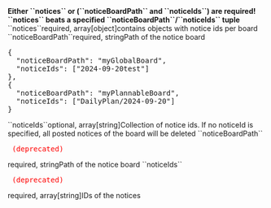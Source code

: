 <tr><td></td><td colspan="2"><b>Either ``notices`` or (``noticeBoardPath`` and ``noticeIds``) are required! ``notices`` beats a specified ``noticeBoardPath``/``noticeIds`` tuple</b></td><td></td><td></td></tr>

<tr><td>``notices``</td><td>required, array[object]</td><td>contains objects with notice ids per board</td><td></td><td></td></tr>
<tr><td style="padding-left:20px;">``noticeBoardPath``</td><td>required, string</td><td>Path of the notice board</td><td rowspan="2"><pre>{
  "noticeBoardPath": "myGlobalBoard",
  "noticeIds": ["2024-09-20test"]
},
{
  "noticeBoardPath": "myPlannableBoard",
  "noticeIds": ["DailyPlan/2024-09-20"]
}</pre></td>
<td></td></tr>
<tr><td style="padding-left:20px;">``noticeIds``</td><td>optional, array[string]</td><td>Collection of notice ids. 
If no noticeId is specified, all posted notices of the board will be deleted</td><td></td></tr>

<tr><td>``noticeBoardPath``<pre style="color:red"> (deprecated) </pre></td><td>required, string</td><td>Path of the notice board</td><td></td><td></td></tr>
<tr><td>``noticeIds``<pre style="color:red"> (deprecated) </pre></td><td>required, array[string]</td><td>IDs of the notices</td><td></td><td></td></tr>